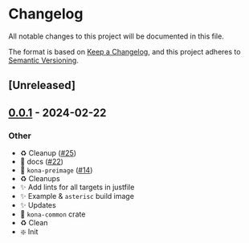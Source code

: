 # Changelog
All notable changes to this project will be documented in this file.

The format is based on [Keep a Changelog](https://keepachangelog.com/en/1.0.0/),
and this project adheres to [Semantic Versioning](https://semver.org/spec/v2.0.0.html).

## [Unreleased]

## [0.0.1](https://github.com/ethereum-optimism/kona/releases/tag/kona-common-v0.0.1) - 2024-02-22

### Other
- ♻️ Cleanup ([#25](https://github.com/ethereum-optimism/kona/pull/25))
- :broom: docs ([#22](https://github.com/ethereum-optimism/kona/pull/22))
- 🚧 `kona-preimage` ([#14](https://github.com/ethereum-optimism/kona/pull/14))
- ♻ Cleanups
- ✨ Add lints for all targets in justfile
- ✨ Example & `asterisc` build image
- ✨ Updates
- 🚧 `kona-common` crate
- ♻ Clean
- :sparkle: Init
